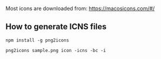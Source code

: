 Most icons are downloaded from:
https://macosicons.com/#/

## How to generate ICNS files
```
npm install -g png2icons

png2icons sample.png icon -icns -bc -i
```